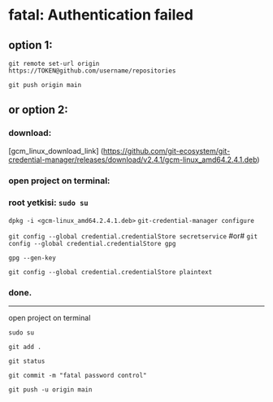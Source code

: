 # fatal: Authentication failed

## option 1:

`git remote set-url origin https://TOKEN@github.com/username/repositories`

`git push origin main`

## or option 2:

### download:

[gcm_linux_download_link] (https://github.com/git-ecosystem/git-credential-manager/releases/download/v2.4.1/gcm-linux_amd64.2.4.1.deb)

### open project on terminal:
### root yetkisi: `sudo su`
`dpkg -i <gcm-linux_amd64.2.4.1.deb>`
`git-credential-manager configure`

`git config --global credential.credentialStore secretservice` #or# `git config --global credential.credentialStore gpg`

`gpg --gen-key`

`git config --global credential.credentialStore plaintext`

### done.

-----------------------------------------------------------

open project on terminal

`sudo su`

`git add .`

`git status`

`git commit -m "fatal password control"`

`git push -u origin main`
